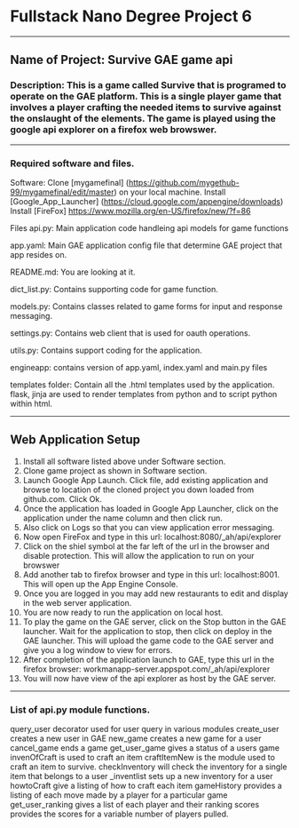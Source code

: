# Fullstack Nano Degree Project 6

****

## Name of Project: Survive GAE game api

### Description: This is a game called Survive that is programed to operate on the GAE platform. This is a single player game that involves a player crafting the needed items to survive against the onslaught of the elements. The game is played using the google api explorer on a firefox web browswer.
***

### Required software and files.

Software:
Clone [mygamefinal] (https://github.com/mygethub-99/mygamefinal/edit/master) on your local machine.
Install [Google_App_Launcher] (https://cloud.google.com/appengine/downloads)
Install [FireFox] https://www.mozilla.org/en-US/firefox/new/?f=86

Files
api.py: Main application code handleing api models for game functions

app.yaml: Main GAE application config file that determine GAE project that app resides on.

README.md: You are looking at it.

dict_list.py: Contains supporting code for game function.

models.py: Contains classes related to game forms for input and response messaging.

settings.py: Contains web client that is used for oauth operations.

utils.py: Contains support coding for the application.

engineapp: contains version of app.yaml, index.yaml and main.py files

templates folder: Contain all the .html templates used by the application. flask, jinja are used to render templates from python and to script python within html.
***
## Web Application Setup
 1. Install all software listed above under Software section.
 2. Clone game project as shown in Software section.  
 3. Launch Google App Launch. Click file, add existing application and browse to location of the cloned project you down loaded from github.com. Click Ok. 
 4. Once the application has loaded in Google App Launcher, click on the application under the name column and then click run.
 5. Also click on Logs so that you can view application error messaging.
 6. Now open FireFox and type in this url: localhost:8080/_ah/api/explorer 
 7. Click on the shiel symbol at the far left of the url in the browser and disable protection. This will allow the application to run on your browswer
 8. Add another tab to firefox browser and type in this url: localhost:8001. This will open up the App Engine Console.
 9. Once you are logged in you may add new restaurants to edit and display in the web server application.
 10. You are now ready to run the application on local host.
 11. To play the game on the GAE server, click on the Stop button in the GAE launcher. Wait for the application to stop, then click on deploy in the GAE launcher. This will upload the game code to the GAE server and give you a log window to view for errors.
 12. After completion of the application launch to GAE, type this url in the firefox browser: workmanapp-server.appspot.com/_ah/api/explorer
 13. You will now have view of the api explorer as host by the GAE server.

***
### List of api.py module functions.
query_user decorator used for user query in various modules
create_user creates a new user in GAE
new_game creates a new game for a user
cancel_game ends a game
get_user_game gives a status of a users game
invenOfCraft is used to craft an item
craftItemNew is the module used to craft an item to survive.
checkInventory will check the inventory for a single item that belongs to a user
_inventlist sets up a new inventory for a user
howtoCraft give a listing of how to craft each item
gameHistory provides a listing of each move made by a player for a particular game
get_user_ranking gives a list of each player and their ranking
scores provides the scores for a variable number of players pulled.


